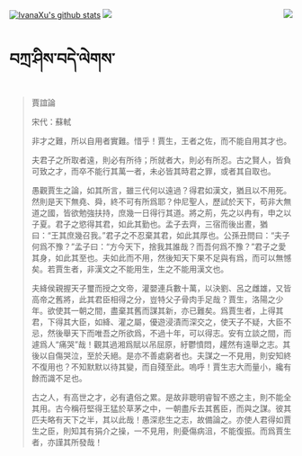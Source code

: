 [![IvanaXu's github stats](https://github-readme-stats.vercel.app/api?username=IvanaXu&show_icons=true&theme=vue-dark)](https://github.com/anuraghazra/github-readme-stats)
<img align="right" src="https://github-readme-stats.vercel.app/api/top-langs/?username=IvanaXu&langs_count=7&theme=graywhite" />
<img src="https://github-readme-stats.vercel.app/api/wakatime?username=IvanaXu&layout=compact&langs_count=6&theme=vue-dark&&custom_title=Programming Times(Jul 29 2021-)" />
# བཀྲ་ཤིས་བདེ་ལེགས་
> 賈誼論
> 
> 宋代：蘇軾 
> 
> 非才之難，所以自用者實難。惜乎！賈生，王者之佐，而不能自用其才也。
> 
> 夫君子之所取者遠，則必有所待；所就者大，則必有所忍。古之賢人，皆負可致之才，而卒不能行其萬一者，未必皆其時君之罪，或者其自取也。
> 
> 愚觀賈生之論，如其所言，雖三代何以遠過？得君如漢文，猶且以不用死。然則是天下無堯、舜，終不可有所爲耶？仲尼聖人，歷試於天下，苟非大無道之國，皆欲勉強扶持，庶幾一日得行其道。將之荊，先之以冉有，申之以子夏。君子之慾得其君，如此其勤也。孟子去齊，三宿而後出晝，猶曰：“王其庶幾召我。”君子之不忍棄其君，如此其厚也。公孫丑問曰：“夫子何爲不豫？”孟子曰：“方今天下，捨我其誰哉？而吾何爲不豫？”君子之愛其身，如此其至也。夫如此而不用，然後知天下果不足與有爲，而可以無憾矣。若賈生者，非漢文之不能用生，生之不能用漢文也。
> 
> 夫絳侯親握天子璽而授之文帝，灌嬰連兵數十萬，以決劉、呂之雌雄，又皆高帝之舊將，此其君臣相得之分，豈特父子骨肉手足哉？賈生，洛陽之少年。欲使其一朝之間，盡棄其舊而謀其新，亦已難矣。爲賈生者，上得其君，下得其大臣，如絳、灌之屬，優遊浸漬而深交之，使天子不疑，大臣不忌，然後舉天下而唯吾之所欲爲，不過十年，可以得志。安有立談之間，而遽爲人“痛哭”哉！觀其過湘爲賦以吊屈原，紆鬱憤悶，趯然有遠舉之志。其後以自傷哭泣，至於夭絕。是亦不善處窮者也。夫謀之一不見用，則安知終不復用也？不知默默以待其變，而自殘至此。嗚呼！賈生志大而量小，纔有餘而識不足也。
> 
> 古之人，有高世之才，必有遺俗之累。是故非聰明睿智不惑之主，則不能全其用。古今稱苻堅得王猛於草茅之中，一朝盡斥去其舊臣，而與之謀。彼其匹夫略有天下之半，其以此哉！愚深悲生之志，故備論之。亦使人君得如賈生之臣，則知其有狷介之操，一不見用，則憂傷病沮，不能復振。而爲賈生者，亦謹其所發哉！
>